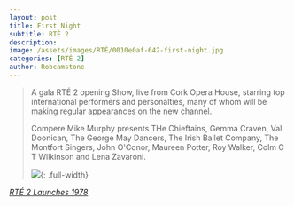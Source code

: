 ```yaml
---
layout: post
title: First Night
subtitle: RTÉ 2
description:
image: /assets/images/RTÉ/0010e0af-642-first-night.jpg
categories: [RTÉ 2]
author: Robcamstone
---
```


> A gala RTÉ 2 opening Show, live from Cork Opera House, starring top international performers and personalties, many of whom will be making regular appearances on the new channel.
>
> Compere Mike Murphy presents THe Chieftains, Gemma Craven, Val Doonican, The George May Dancers, The Irish Ballet Company, The Montfort Singers, John O'Conor, Maureen Potter, Roy Walker, Colm C T Wilkinson and Lena Zavaroni.
>
> ![](/assets/images/RTÉ/0010e0af-642.jpg){: .full-width}

<cite>[RTÉ 2 Launches 1978](https://www.rte.ie/archives/2013/1031/483860-rt-2-launches-1978/)</cite>
